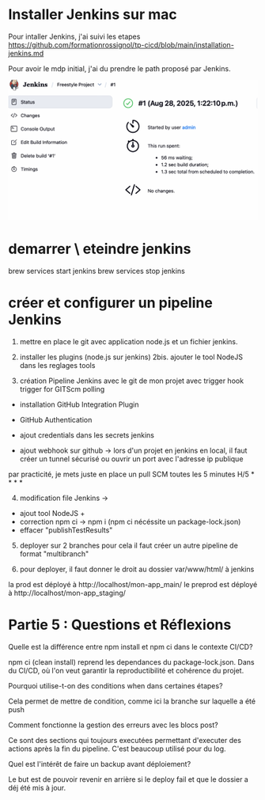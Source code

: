 # Installer Jenkins sur mac
Pour intaller Jenkins, j'ai suivi les etapes https://github.com/formationrossignol/tp-cicd/blob/main/installation-jenkins.md

Pour avoir le mdp initial, j'ai du prendre le path proposé par Jenkins. 

![alt text](<Screenshot 2025-08-28 at 1.23.24 PM.png>)

# demarrer \ eteindre jenkins 
brew services start jenkins
brew services stop jenkins

# créer et configurer un pipeline Jenkins
1. mettre en place le git avec application node.js et un fichier jenkins. 

2. installer les plugins (node.js sur jenkins)
2bis. ajouter le tool NodeJS dans les reglages tools

3. création Pipeline Jenkins avec le git de mon projet avec trigger hook trigger for GITScm polling
- installation GitHub Integration Plugin
- GitHub Authentication

- ajout credentials dans les secrets jenkins
- ajout webhook sur github -> lors d'un projet en jenkins en local, il faut créer un tunnel sécurisé ou ouvrir un port avec l'adresse ip publique

par practicité, je mets juste en place un pull SCM toutes les 5 minutes H/5 * * * *

4. modification file Jenkins -> 
- ajout tool NodeJS + 
- correction npm ci -> npm i (npm ci nécéssite un package-lock.json)
- effacer "publishTestResults"

5. deployer sur 2 branches
pour cela il faut créer un autre pipeline de format "multibranch"

6. pour deployer, il faut donner le droit au dossier var/www/html/ à jenkins

la prod est déployé à http://localhost/mon-app_main/
le preprod est déployé à http://localhost/mon-app_staging/



# Partie 5 : Questions et Réflexions
Quelle est la différence entre npm install et npm ci dans le contexte CI/CD?

npm ci (clean install) reprend les dependances du package-lock.json. Dans du CI/CD, où l'on veut garantir la reproductibilité et cohérence du projet.


Pourquoi utilise-t-on des conditions when dans certaines étapes?

Cela permet de mettre de condition, comme ici la branche sur laquelle a été push


Comment fonctionne la gestion des erreurs avec les blocs post?

Ce sont des sections qui toujours executées permettant d'executer des actions après la fin du pipeline. C'est beaucoup utilisé pour du log.


Quel est l'intérêt de faire un backup avant déploiement?

Le but est de pouvoir revenir en arrière si le deploy fail et que le dossier a déj été mis à jour.